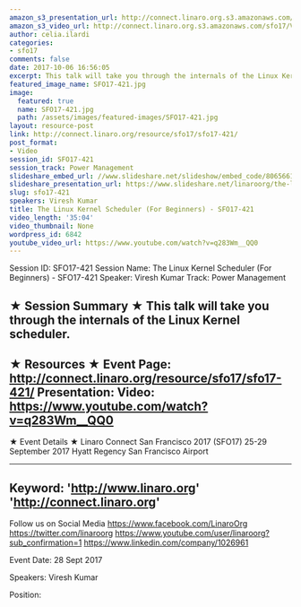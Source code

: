```yaml
---
amazon_s3_presentation_url: http://connect.linaro.org.s3.amazonaws.com/sfo17/Presentations/SFO17-421%20The%20Linux%20kernel%20scheduler.pdf
amazon_s3_video_url: http://connect.linaro.org.s3.amazonaws.com/sfo17/Videos/SFO17-421%20-%20The%20Linux%20Kernel%20Scheduler%20%2528For%20Beginners%2529.mp4
author: celia.ilardi
categories:
- sfo17
comments: false
date: 2017-10-06 16:56:05
excerpt: This talk will take you through the internals of the Linux Kernel scheduler.
featured_image_name: SFO17-421.jpg
image:
  featured: true
  name: SFO17-421.jpg
  path: /assets/images/featured-images/SFO17-421.jpg
layout: resource-post
link: http://connect.linaro.org/resource/sfo17/sfo17-421/
post_format:
- Video
session_id: SFO17-421
session_track: Power Management
slideshare_embed_url: //www.slideshare.net/slideshow/embed_code/80656611
slideshare_presentation_url: https://www.slideshare.net/linaroorg/the-linux-kernel-scheduler-for-beginners-sfo17421
slug: sfo17-421
speakers: Viresh Kumar
title: The Linux Kernel Scheduler (For Beginners) - SFO17-421
video_length: '35:04'
video_thumbnail: None
wordpress_id: 6842
youtube_video_url: https://www.youtube.com/watch?v=q283Wm__QQ0
---
```


Session ID: SFO17-421
Session Name: The Linux Kernel Scheduler (For Beginners) - SFO17-421
Speaker: Viresh Kumar
Track: Power Management

★ Session Summary ★
This talk will take you through the internals of the Linux Kernel scheduler.
---------------------------------------------------
★ Resources ★
Event Page: http://connect.linaro.org/resource/sfo17/sfo17-421/
Presentation:
Video: https://www.youtube.com/watch?v=q283Wm__QQ0
---------------------------------------------------

★ Event Details ★
Linaro Connect San Francisco 2017 (SFO17)
25-29 September 2017
Hyatt Regency San Francisco Airport

---------------------------------------------------
Keyword:
'http://www.linaro.org'
'http://connect.linaro.org'
---------------------------------------------------
Follow us on Social Media
https://www.facebook.com/LinaroOrg
https://twitter.com/linaroorg
https://www.youtube.com/user/linaroorg?sub_confirmation=1
https://www.linkedin.com/company/1026961

Event Date: 28 Sept 2017

Speakers: Viresh Kumar

Position: